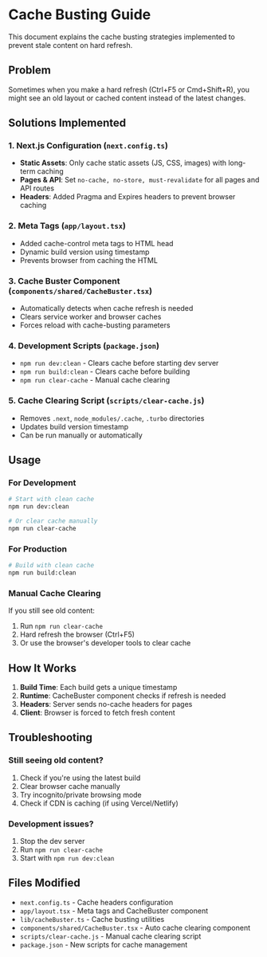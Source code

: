 # Cache Busting Guide

This document explains the cache busting strategies implemented to prevent stale content on hard refresh.

## Problem
Sometimes when you make a hard refresh (Ctrl+F5 or Cmd+Shift+R), you might see an old layout or cached content instead of the latest changes.

## Solutions Implemented

### 1. Next.js Configuration (`next.config.ts`)
- **Static Assets**: Only cache static assets (JS, CSS, images) with long-term caching
- **Pages & API**: Set `no-cache, no-store, must-revalidate` for all pages and API routes
- **Headers**: Added Pragma and Expires headers to prevent browser caching

### 2. Meta Tags (`app/layout.tsx`)
- Added cache-control meta tags to HTML head
- Dynamic build version using timestamp
- Prevents browser from caching the HTML

### 3. Cache Buster Component (`components/shared/CacheBuster.tsx`)
- Automatically detects when cache refresh is needed
- Clears service worker and browser caches
- Forces reload with cache-busting parameters

### 4. Development Scripts (`package.json`)
- `npm run dev:clean` - Clears cache before starting dev server
- `npm run build:clean` - Clears cache before building
- `npm run clear-cache` - Manual cache clearing

### 5. Cache Clearing Script (`scripts/clear-cache.js`)
- Removes `.next`, `node_modules/.cache`, `.turbo` directories
- Updates build version timestamp
- Can be run manually or automatically

## Usage

### For Development
```bash
# Start with clean cache
npm run dev:clean

# Or clear cache manually
npm run clear-cache
```

### For Production
```bash
# Build with clean cache
npm run build:clean
```

### Manual Cache Clearing
If you still see old content:
1. Run `npm run clear-cache`
2. Hard refresh the browser (Ctrl+F5)
3. Or use the browser's developer tools to clear cache

## How It Works

1. **Build Time**: Each build gets a unique timestamp
2. **Runtime**: CacheBuster component checks if refresh is needed
3. **Headers**: Server sends no-cache headers for pages
4. **Client**: Browser is forced to fetch fresh content

## Troubleshooting

### Still seeing old content?
1. Check if you're using the latest build
2. Clear browser cache manually
3. Try incognito/private browsing mode
4. Check if CDN is caching (if using Vercel/Netlify)

### Development issues?
1. Stop the dev server
2. Run `npm run clear-cache`
3. Start with `npm run dev:clean`

## Files Modified
- `next.config.ts` - Cache headers configuration
- `app/layout.tsx` - Meta tags and CacheBuster component
- `lib/cacheBuster.ts` - Cache busting utilities
- `components/shared/CacheBuster.tsx` - Auto cache clearing component
- `scripts/clear-cache.js` - Manual cache clearing script
- `package.json` - New scripts for cache management
